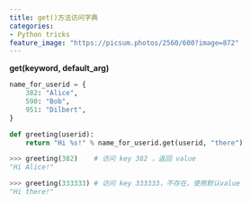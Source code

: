 ```yaml
---
title: get()方法访问字典
categories:
- Python tricks
feature_image: "https://picsum.photos/2560/600?image=872"
---
```

<!-- more -->

**get(keyword, default_arg)**

```python
name_for_userid = {
    382: "Alice",
    590: "Bob",
    951: "Dilbert",
}

def greeting(userid):
    return "Hi %s!" % name_for_userid.get(userid, "there")

>>> greeting(382)    # 访问 key 382 ，返回 value
"Hi Alice!"

>>> greeting(333333) # 访问 key 333333，不存在，使用默认value
"Hi there!"
```

